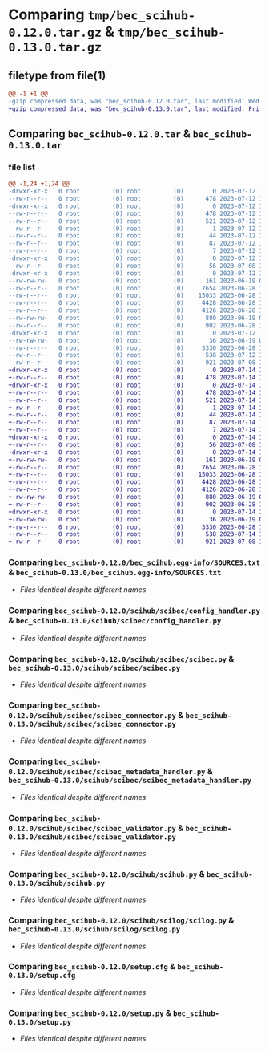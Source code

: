 # Comparing `tmp/bec_scihub-0.12.0.tar.gz` & `tmp/bec_scihub-0.13.0.tar.gz`

## filetype from file(1)

```diff
@@ -1 +1 @@
-gzip compressed data, was "bec_scihub-0.12.0.tar", last modified: Wed Jul 12 15:30:23 2023, max compression
+gzip compressed data, was "bec_scihub-0.13.0.tar", last modified: Fri Jul 14 17:21:14 2023, max compression
```

## Comparing `bec_scihub-0.12.0.tar` & `bec_scihub-0.13.0.tar`

### file list

```diff
@@ -1,24 +1,24 @@
-drwxr-xr-x   0 root         (0) root         (0)        0 2023-07-12 15:30:23.246059 bec_scihub-0.12.0/
--rw-r--r--   0 root         (0) root         (0)      478 2023-07-12 15:30:23.246059 bec_scihub-0.12.0/PKG-INFO
-drwxr-xr-x   0 root         (0) root         (0)        0 2023-07-12 15:30:23.246059 bec_scihub-0.12.0/bec_scihub.egg-info/
--rw-r--r--   0 root         (0) root         (0)      478 2023-07-12 15:30:23.000000 bec_scihub-0.12.0/bec_scihub.egg-info/PKG-INFO
--rw-r--r--   0 root         (0) root         (0)      521 2023-07-12 15:30:23.000000 bec_scihub-0.12.0/bec_scihub.egg-info/SOURCES.txt
--rw-r--r--   0 root         (0) root         (0)        1 2023-07-12 15:30:23.000000 bec_scihub-0.12.0/bec_scihub.egg-info/dependency_links.txt
--rw-r--r--   0 root         (0) root         (0)       44 2023-07-12 15:30:23.000000 bec_scihub-0.12.0/bec_scihub.egg-info/entry_points.txt
--rw-r--r--   0 root         (0) root         (0)       87 2023-07-12 15:30:23.000000 bec_scihub-0.12.0/bec_scihub.egg-info/requires.txt
--rw-r--r--   0 root         (0) root         (0)        7 2023-07-12 15:30:23.000000 bec_scihub-0.12.0/bec_scihub.egg-info/top_level.txt
-drwxr-xr-x   0 root         (0) root         (0)        0 2023-07-12 15:30:23.243059 bec_scihub-0.12.0/scihub/
--rw-r--r--   0 root         (0) root         (0)       56 2023-07-08 15:33:35.000000 bec_scihub-0.12.0/scihub/__init__.py
-drwxr-xr-x   0 root         (0) root         (0)        0 2023-07-12 15:30:23.244059 bec_scihub-0.12.0/scihub/scibec/
--rw-rw-rw-   0 root         (0) root         (0)      161 2023-06-19 08:14:59.000000 bec_scihub-0.12.0/scihub/scibec/__init__.py
--rw-r--r--   0 root         (0) root         (0)     7654 2023-06-28 10:41:58.000000 bec_scihub-0.12.0/scihub/scibec/config_handler.py
--rw-r--r--   0 root         (0) root         (0)    15033 2023-06-28 10:41:58.000000 bec_scihub-0.12.0/scihub/scibec/scibec.py
--rw-r--r--   0 root         (0) root         (0)     4428 2023-06-28 10:41:58.000000 bec_scihub-0.12.0/scihub/scibec/scibec_connector.py
--rw-r--r--   0 root         (0) root         (0)     4126 2023-06-28 10:41:58.000000 bec_scihub-0.12.0/scihub/scibec/scibec_metadata_handler.py
--rw-rw-rw-   0 root         (0) root         (0)      880 2023-06-19 08:14:59.000000 bec_scihub-0.12.0/scihub/scibec/scibec_validator.py
--rw-r--r--   0 root         (0) root         (0)      902 2023-06-28 10:41:58.000000 bec_scihub-0.12.0/scihub/scihub.py
-drwxr-xr-x   0 root         (0) root         (0)        0 2023-07-12 15:30:23.245059 bec_scihub-0.12.0/scihub/scilog/
--rw-rw-rw-   0 root         (0) root         (0)       36 2023-06-19 08:14:59.000000 bec_scihub-0.12.0/scihub/scilog/__init__.py
--rw-r--r--   0 root         (0) root         (0)     3330 2023-06-28 10:41:58.000000 bec_scihub-0.12.0/scihub/scilog/scilog.py
--rw-r--r--   0 root         (0) root         (0)      538 2023-07-12 15:30:23.247059 bec_scihub-0.12.0/setup.cfg
--rw-r--r--   0 root         (0) root         (0)      921 2023-07-08 15:33:35.000000 bec_scihub-0.12.0/setup.py
+drwxr-xr-x   0 root         (0) root         (0)        0 2023-07-14 17:21:14.065291 bec_scihub-0.13.0/
+-rw-r--r--   0 root         (0) root         (0)      478 2023-07-14 17:21:14.065291 bec_scihub-0.13.0/PKG-INFO
+drwxr-xr-x   0 root         (0) root         (0)        0 2023-07-14 17:21:14.065291 bec_scihub-0.13.0/bec_scihub.egg-info/
+-rw-r--r--   0 root         (0) root         (0)      478 2023-07-14 17:21:14.000000 bec_scihub-0.13.0/bec_scihub.egg-info/PKG-INFO
+-rw-r--r--   0 root         (0) root         (0)      521 2023-07-14 17:21:14.000000 bec_scihub-0.13.0/bec_scihub.egg-info/SOURCES.txt
+-rw-r--r--   0 root         (0) root         (0)        1 2023-07-14 17:21:14.000000 bec_scihub-0.13.0/bec_scihub.egg-info/dependency_links.txt
+-rw-r--r--   0 root         (0) root         (0)       44 2023-07-14 17:21:14.000000 bec_scihub-0.13.0/bec_scihub.egg-info/entry_points.txt
+-rw-r--r--   0 root         (0) root         (0)       87 2023-07-14 17:21:14.000000 bec_scihub-0.13.0/bec_scihub.egg-info/requires.txt
+-rw-r--r--   0 root         (0) root         (0)        7 2023-07-14 17:21:14.000000 bec_scihub-0.13.0/bec_scihub.egg-info/top_level.txt
+drwxr-xr-x   0 root         (0) root         (0)        0 2023-07-14 17:21:14.063291 bec_scihub-0.13.0/scihub/
+-rw-r--r--   0 root         (0) root         (0)       56 2023-07-08 15:33:35.000000 bec_scihub-0.13.0/scihub/__init__.py
+drwxr-xr-x   0 root         (0) root         (0)        0 2023-07-14 17:21:14.064291 bec_scihub-0.13.0/scihub/scibec/
+-rw-rw-rw-   0 root         (0) root         (0)      161 2023-06-19 08:14:59.000000 bec_scihub-0.13.0/scihub/scibec/__init__.py
+-rw-r--r--   0 root         (0) root         (0)     7654 2023-06-28 10:41:58.000000 bec_scihub-0.13.0/scihub/scibec/config_handler.py
+-rw-r--r--   0 root         (0) root         (0)    15033 2023-06-28 10:41:58.000000 bec_scihub-0.13.0/scihub/scibec/scibec.py
+-rw-r--r--   0 root         (0) root         (0)     4428 2023-06-28 10:41:58.000000 bec_scihub-0.13.0/scihub/scibec/scibec_connector.py
+-rw-r--r--   0 root         (0) root         (0)     4126 2023-06-28 10:41:58.000000 bec_scihub-0.13.0/scihub/scibec/scibec_metadata_handler.py
+-rw-rw-rw-   0 root         (0) root         (0)      880 2023-06-19 08:14:59.000000 bec_scihub-0.13.0/scihub/scibec/scibec_validator.py
+-rw-r--r--   0 root         (0) root         (0)      902 2023-06-28 10:41:58.000000 bec_scihub-0.13.0/scihub/scihub.py
+drwxr-xr-x   0 root         (0) root         (0)        0 2023-07-14 17:21:14.064291 bec_scihub-0.13.0/scihub/scilog/
+-rw-rw-rw-   0 root         (0) root         (0)       36 2023-06-19 08:14:59.000000 bec_scihub-0.13.0/scihub/scilog/__init__.py
+-rw-r--r--   0 root         (0) root         (0)     3330 2023-06-28 10:41:58.000000 bec_scihub-0.13.0/scihub/scilog/scilog.py
+-rw-r--r--   0 root         (0) root         (0)      538 2023-07-14 17:21:14.066291 bec_scihub-0.13.0/setup.cfg
+-rw-r--r--   0 root         (0) root         (0)      921 2023-07-08 15:33:35.000000 bec_scihub-0.13.0/setup.py
```

### Comparing `bec_scihub-0.12.0/bec_scihub.egg-info/SOURCES.txt` & `bec_scihub-0.13.0/bec_scihub.egg-info/SOURCES.txt`

 * *Files identical despite different names*

### Comparing `bec_scihub-0.12.0/scihub/scibec/config_handler.py` & `bec_scihub-0.13.0/scihub/scibec/config_handler.py`

 * *Files identical despite different names*

### Comparing `bec_scihub-0.12.0/scihub/scibec/scibec.py` & `bec_scihub-0.13.0/scihub/scibec/scibec.py`

 * *Files identical despite different names*

### Comparing `bec_scihub-0.12.0/scihub/scibec/scibec_connector.py` & `bec_scihub-0.13.0/scihub/scibec/scibec_connector.py`

 * *Files identical despite different names*

### Comparing `bec_scihub-0.12.0/scihub/scibec/scibec_metadata_handler.py` & `bec_scihub-0.13.0/scihub/scibec/scibec_metadata_handler.py`

 * *Files identical despite different names*

### Comparing `bec_scihub-0.12.0/scihub/scibec/scibec_validator.py` & `bec_scihub-0.13.0/scihub/scibec/scibec_validator.py`

 * *Files identical despite different names*

### Comparing `bec_scihub-0.12.0/scihub/scihub.py` & `bec_scihub-0.13.0/scihub/scihub.py`

 * *Files identical despite different names*

### Comparing `bec_scihub-0.12.0/scihub/scilog/scilog.py` & `bec_scihub-0.13.0/scihub/scilog/scilog.py`

 * *Files identical despite different names*

### Comparing `bec_scihub-0.12.0/setup.cfg` & `bec_scihub-0.13.0/setup.cfg`

 * *Files identical despite different names*

### Comparing `bec_scihub-0.12.0/setup.py` & `bec_scihub-0.13.0/setup.py`

 * *Files identical despite different names*

